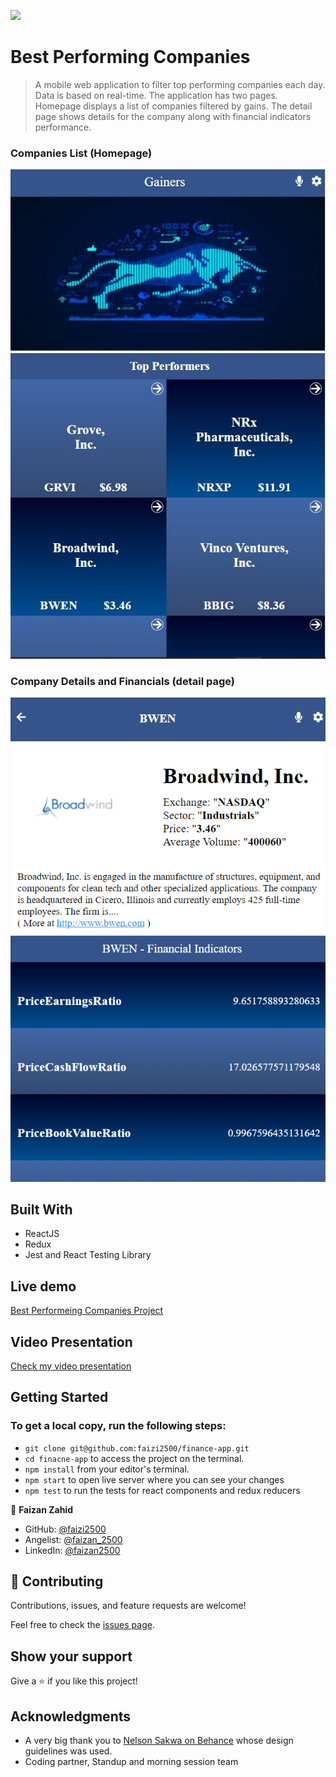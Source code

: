 ![](https://img.shields.io/badge/Microverse-blueviolet)

# Best Performing Companies

> A mobile web application to filter top performing companies each day. Data is based on real-time. The application has two pages. Homepage displays a list of companies filtered by gains. The detail page shows details for the company along with financial indicators performance.

### Companies List (Homepage)

![screenshot](./src/assets/home-capstone.jpg)

### Company Details and Financials (detail page)

![screenshot](./src/assets/company-capstone.png)

## Built With

- ReactJS
- Redux
- Jest and React Testing Library

## Live demo

[Best Performeing Companies Project](https://ace-gains.netlify.app/#/)

## Video Presentation
[Check my video presentation](https://www.loom.com/share/8d4bcbc8e6fc46a384419e054cfa5521)

## Getting Started

### To get a local copy, run the following steps:

- `git clone git@github.com:faizi2500/finance-app.git`
- `cd finacne-app` to access the project on the terminal.
- `npm install` from your editor's terminal.
- `npm start` to open live server where you can see your changes
- `npm test` to run the tests for react components and redux reducers

👤 **Faizan Zahid**

- GitHub: [@faizi2500 ](https://github.com/faizi2500)
- Angelist: [@faizan_2500 ](https://angel.co/u/faizan2500)
- LinkedIn: [@faizan2500](www.linkedin.com/in/faizan2500)

## 🤝 Contributing

Contributions, issues, and feature requests are welcome!

Feel free to check the [issues page](https://github.com/julie-ify/covid-19-tracking-project/issues).

## Show your support

Give a ⭐️ if you like this project!

## Acknowledgments

- A very big thank you to [Nelson Sakwa on Behance](https://www.behance.net/sakwadesignstudio) whose design guidelines was used.
- Coding partner, Standup and morning session team